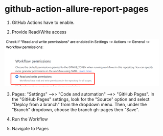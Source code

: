 # github-action-allure-report-pages

1. GitHub Actions have to enable.

2. Provide Read/Write access 

![Img](documents/img.png)

3. Pages: "Settings" -->> "Code and automation" -->> "GitHub Pages".
In the "GitHub Pages" settings, look for the "Source" option and select "Deploy from a branch" from the dropdown menu.
Then, under the "Branch" dropdown, choose the branch  gh-pages then "Save".

4. Run the Workflow

5. Navigate to Pages
